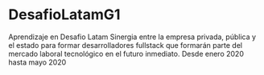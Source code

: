 # DesafioLatamG1
Aprendizaje en Desafio Latam 
Sinergia entre la empresa privada, pública y el estado para formar desarrolladores fullstack que formarán parte del mercado laboral tecnológico en el futuro inmediato. 
Desde enero 2020 hasta mayo 2020
